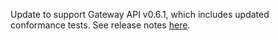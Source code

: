 Update to support Gateway API v0.6.1, which includes updated conformance tests. See release notes [here](https://github.com/kubernetes-sigs/gateway-api/releases/tag/v0.6.1).
